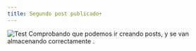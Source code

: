```yaml
---
title: Segundo post publicado+
---
```

![Test](/emerald/img/img-test.png "Test")
Comprobando que podemos ir creando posts, y se van almacenando correctamente .

